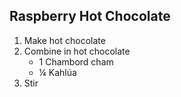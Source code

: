 ## Raspberry Hot Chocolate

1. Make hot chocolate
2. Combine in hot chocolate
	- 1 Chambord cham
	- ¼ Kahlúa
3. Stir
